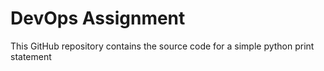 # DevOps Assignment
This GitHub repository contains the source code for a simple python print statement
